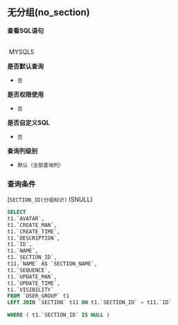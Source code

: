 ## 无分组(no_section) <!-- {docsify-ignore-all} -->



<p class="panel-title"><b>查看SQL语句</b></p>
<br>

<el-row>
&nbsp;<el-tag @click="MYSQL5 = true">MYSQL5</el-tag>
</el-row>

<br>
<p class="panel-title"><b>是否默认查询</b></p>

* `否`

<p class="panel-title"><b>是否权限使用</b></p>

* `否`

<p class="panel-title"><b>是否自定义SQL</b></p>

* `否`

<p class="panel-title"><b>查询列级别</b></p>

* `默认（全部查询列）`



### 查询条件

(`SECTION_ID(分组标识)` ISNULL)





<el-dialog v-model="MYSQL5" title="MYSQL5">

```sql
SELECT
t1.`AVATAR`,
t1.`CREATE_MAN`,
t1.`CREATE_TIME`,
t1.`DESCRIPTION`,
t1.`ID`,
t1.`NAME`,
t1.`SECTION_ID`,
t11.`NAME` AS `SECTION_NAME`,
t1.`SEQUENCE`,
t1.`UPDATE_MAN`,
t1.`UPDATE_TIME`,
t1.`VISIBILITY`
FROM `USER_GROUP` t1 
LEFT JOIN `SECTION` t11 ON t1.`SECTION_ID` = t11.`ID` 

WHERE ( t1.`SECTION_ID` IS NULL )
```

</el-dialog>

<script>
 const { createApp } = Vue
  createApp({
    data() {
      return {
                MYSQL5 : false
        
      }
    },
    methods: {
    }
  }).use(ElementPlus).mount('#app')
</script>